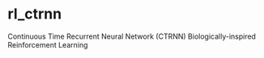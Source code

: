 # rl_ctrnn
Continuous Time Recurrent Neural Network (CTRNN) Biologically-inspired Reinforcement Learning 
